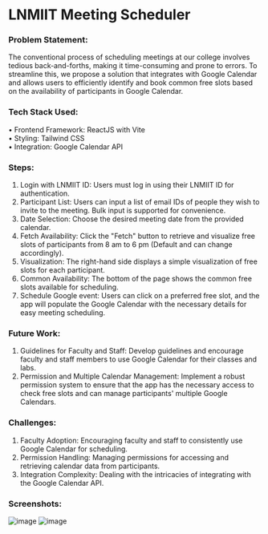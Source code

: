 # LNMIIT Meeting Scheduler

### Problem Statement:<br/>
The conventional process of scheduling meetings at our college involves tedious back-and-forths, making it time-consuming and prone to errors. To streamline this, we propose a solution that integrates with Google Calendar and allows users to efficiently identify and book common free slots based on the availability of participants in Google Calendar. 

### Tech Stack Used:<br/>
•	Frontend Framework: ReactJS with Vite <br/>
•	Styling: Tailwind CSS<br/>
•	Integration: Google Calendar API<br/>

### Steps:
1.	Login with LNMIIT ID: Users must log in using their LNMIIT ID for authentication.
2.	Participant List: Users can input a list of email IDs of people they wish to invite to the meeting. Bulk input is supported for convenience.
3.	Date Selection: Choose the desired meeting date from the provided calendar.
4.	Fetch Availability: Click the "Fetch" button to retrieve and visualize free slots of participants from 8 am to 6 pm (Default and can change accordingly).
5.	Visualization: The right-hand side displays a simple visualization of free slots for each participant.
6.	Common Availability: The bottom of the page shows the common free slots available for scheduling.
7.	Schedule Google event: Users can click on a preferred free slot, and the app will populate the Google Calendar with the necessary details for easy meeting scheduling.

### Future Work:
1.	Guidelines for Faculty and Staff: Develop guidelines and encourage faculty and staff members to use Google Calendar for their classes and labs.
2.	Permission and Multiple Calendar Management: Implement a robust permission system to ensure that the app has the necessary access to check free slots and can manage participants' multiple Google Calendars.

### Challenges:
1.	Faculty Adoption: Encouraging faculty and staff to consistently use Google Calendar for scheduling.
2.	Permission Handling: Managing permissions for accessing and retrieving calendar data from participants.
3.	Integration Complexity: Dealing with the intricacies of integrating with the Google Calendar API.

### Screenshots:
![image](https://github.com/aujjwal300/LNMIIT-Meeting-Scheduler-Report/assets/77393707/8c15e8e1-e0a9-44b9-8e8b-0d8f62c81966)
![image](https://github.com/aujjwal300/LNMIIT-Meeting-Scheduler-Report/assets/77393707/3913a91a-a5fb-4e8e-973e-61560ced9ad8)

